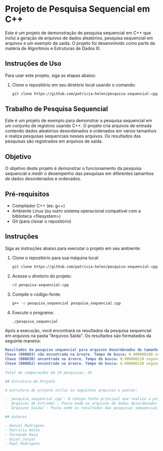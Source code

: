 # Projeto de Pesquisa Sequencial em C++

Este é um projeto de demonstração de pesquisa sequencial em C++ que inclui a geração de arquivos de dados aleatórios, pesquisa sequencial em arquivos e um exemplo de saída. O projeto foi desenvolvido como parte da matéria de Algoritmos e Estruturas de Dados III.

## Instruções de Uso

Para usar este projeto, siga as etapas abaixo:

1. Clone o repositório em seu diretório local usando o comando:

    ```bash
    git clone https://github.com/patricia-helen/pesquisa-sequencial-cpp
    ```

## Trabalho de Pesquisa Sequencial

Este é um projeto de exemplo para demonstrar a pesquisa sequencial em um conjunto de registros usando C++. O projeto cria arquivos de entrada contendo dados aleatórios desordenados e ordenados em vários tamanhos e realiza pesquisas sequenciais nesses arquivos. Os resultados das pesquisas são registrados em arquivos de saída.

## Objetivo

O objetivo deste projeto é demonstrar o funcionamento da pesquisa sequencial e medir o desempenho das pesquisas em diferentes tamanhos de dados desordenados e ordenados.

## Pré-requisitos

- Compilador C++ (ex: g++)
- Ambiente Linux (ou outro sistema operacional compatível com a biblioteca \<filesystem>)
- Git (para clonar o repositório)

## Instruções

Siga as instruções abaixo para executar o projeto em seu ambiente:

1. Clone o repositório para sua máquina local:

    ```bash
    git clone https://github.com/patricia-helen/pesquisa-sequencial-cpp
    ```

2. Acesse o diretório do projeto:

    ```bash
    cd pesquisa-sequencial-cpp
    ```

3. Compile o código-fonte:

    ```bash
    g++ -o pesquisa_sequencial pesquisa_sequencial.cpp
    ```

4. Execute o programa:

    ```bash
    ./pesquisa_sequencial
    ```

Após a execução, você encontrará os resultados da pesquisa sequencial em arquivos na pasta "Arquivos Saida". Os resultados são formatados da seguinte maneira:

```yaml
Resultados da pesquisa sequencial para arquivos Desordenados de tamanho 100:
Chave (000003) não encontrada na árvore. Tempo de busca: 0.000000100 segundos. Interações: 1
Chave (000030) encontrada na árvore. Tempo de busca: 0.000000110 segundos. Interações: 2
Chave (000062) encontrada na árvore. Tempo de busca: 0.000000130 segundos. Interações: 3
...
Total de comparações em 10 pesquisas: 45

## Estrutura do Projeto

A estrutura do projeto inclui os seguintes arquivos e pastas:

- `pesquisa_sequencial.cpp`: O código-fonte principal que realiza a pesquisa sequencial.
- `Arquivos de Entrada/`: Pasta onde os arquivos de dados desordenados e ordenados são criados.
- `Arquivos Saida/`: Pasta onde os resultados das pesquisas sequenciais são armazenados.

## Autores

- Daniel Rodrigues
- Patricia Helen
- Fernando Maia
- Osiel Junior
- Raul Rodrigues




 

